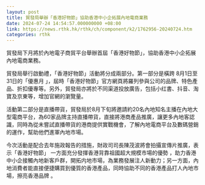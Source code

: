 ```yaml
---
layout: post
title: 貿發局舉辦「香港好物節」協助香港中小企拓展內地電商業務
date: 2024-07-24 14:54:57.000000000 +08:00
link: https://news.rthk.hk/rthk/ch/component/k2/1762956-20240724.htm
categories: rthk
---
```


貿發局下月將於內地電子商貿平台舉辦首屆「香港好物節」，協助香港中小企拓展內地電商業務。

貿發局舉行啟動禮，「香港好物節」活動將分成兩部分。第一部分是橫跨 8月1日至31日的「優惠月 」，屆時「香港好物節」官方網頁將羅列參與公司的品牌、特色產品、折扣優專等。另外，貿發局亦將於不同渠道投放廣告，包括小红書、抖音、淘寶及京東等，增加官網的瀏覽量。

活動第二部分是直播帶貨，貿發局於8月下旬將邀請約20名內地知名主播在內地大型電商平台，為60家品牌主持直播帶貨，直接將港商產品推廣，讓更多內地客認識，同時為從未嘗試直播帶貨的港商提供實戰機會，了解內地電商平台及數碼營銷的運作，幫助他們進軍內地市場。 

今次活動是配合去年施政報告的措施，財政司司長陳茂波將會拍攝宣傳片推廣，表示「香港好物節」 一方面充分發揮香港背靠祖國超大規模市場的優勢 ，助力香港中小企接觸內地新客戶群，開拓内地市場，為業務發展注人新動力；另一方面，內地消費者能直接便捷購買到優質的香港產品，同時協助不同的香港產品打人內地市場，擦亮香港品牌 。
